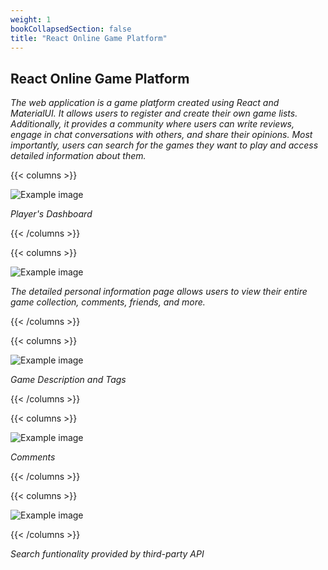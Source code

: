 ```yaml
---
weight: 1
bookCollapsedSection: false
title: "React Online Game Platform"
---
```


## React Online Game Platform

*The web application is a game platform created using React and MaterialUI. It allows users to register and create their own game lists. Additionally, it provides a community where users can write reviews, engage in chat conversations with others, and share their opinions. Most importantly, users can search for the games they want to play and access detailed information about them.*

{{< columns >}} <!-- begin columns block -->

![Example image](/mg1.png)

*Player's Dashboard*

{{< /columns >}}

{{< columns >}} <!-- begin columns block -->

![Example image](/mg2.png)

*The detailed personal information page allows users to view their entire game collection, comments, friends, and more.*

{{< /columns >}}

{{< columns >}} <!-- begin columns block -->

![Example image](/mg3.png)

*Game Description and Tags*

{{< /columns >}}

{{< columns >}} <!-- begin columns block -->

![Example image](/mg4.png)

*Comments*

{{< /columns >}}

{{< columns >}} <!-- begin columns block -->

![Example image](/mg5.png)

{{< /columns >}}

*Search funtionality provided by third-party API*

